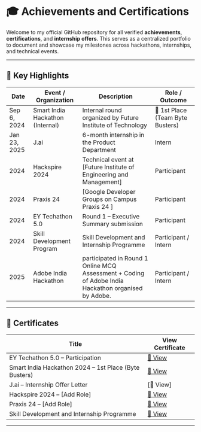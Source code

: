 # 🎓 Achievements and Certifications

Welcome to my official GitHub repository for all verified **achievements**, **certifications**, and **internship offers**. This serves as a centralized portfolio to document and showcase my milestones across hackathons, internships, and technical events.

---

## 🏅 Key Highlights

| Date         | Event / Organization              | Description                                                  | Role / Outcome              |
|--------------|-----------------------------------|--------------------------------------------------------------|-----------------------------|
| Sep 6, 2024  | Smart India Hackathon (Internal)  | Internal round organized by Future Institute of Technology   | 🥇 1st Place (Team Byte Busters) |
| Jan 23, 2025 | J.ai                              | 6-month internship in the Product Department                 | Intern                      |
| 2024         | Hackspire 2024                    | Technical event at [Future Institute of Engineering and Management]              | Participant |
| 2024         | Praxis 24                         | [Google Developer Groups on Campus Praxis 24 ]                                      | Participant |
| 2024         | EY Techathon 5.0                  | Round 1 – Executive Summary submission                       | Participant |
| 2024         | Skill Development Program         | Skill Development and Internship Programme                   | Participant / Intern |
| 2025         | Adobe India Hackathon         | participated in Round 1 Online MCQ Assessment +                                                  Coding of Adobe India Hackathon organised by                                                      Adobe.  | Participant / Intern |

---

## 📄 Certificates

| Title                                                 | View Certificate                                                                                   |
|--------------------------------------------------------|-----------------------------------------------------------------------------------------------------|
| EY Techathon 5.0 – Participation                      | [🔗 View](https://github.com/DebayanSaha/Achievements-and-Certifications/blob/main/EY%20Techathon%205.0.pdf) |
| Smart India Hackathon 2024 – 1st Place (Byte Busters) | [🔗 View](https://github.com/DebayanSaha/Achievements-and-Certifications/blob/main/SIH_Internal_Certificate-16%5B1%5D.pdf) |
| J.ai – Internship Offer Letter                        | [🔗 View] |
| Hackspire 2024 – [Add Role]                           | [🔗 View](https://github.com/DebayanSaha/Achievements-and-Certifications/blob/main/Hackspire%202024.jpeg) |
| Praxis 24 – [Add Role]                                | [🔗 View](https://github.com/DebayanSaha/Achievements-and-Certifications/blob/main/Praxis%2024.jpg) |
| Skill Development and Internship Programme            | [🔗 View](https://github.com/DebayanSaha/Achievements-and-Certifications/blob/main/Skill%20Development%20and%20Internship%20Programme.pdf) |

---




